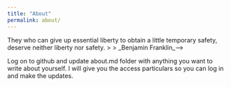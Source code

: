 ```yaml
---
title: "About"
permalink: about/
---
```


<!--> They who can give up essential liberty to obtain a little temporary safety, deserve neither liberty nor safety.
> 
> _Benjamin Franklin_-->

Log on to github and update about.md folder with anything you want to write about yourself. I will give you the access particulars so you can log in and make the updates. 

<!--### Portfolio

* [Contrast Theme](/contrast)
* [Atom Reader](/atom-reader)
* [CJDNS Website](/info-cjdns)
* [MGplus Kritik](/info-mgplus)->

